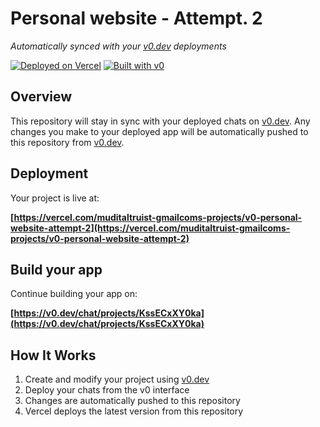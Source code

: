 # Personal website - Attempt. 2

*Automatically synced with your [v0.dev](https://v0.dev) deployments*

[![Deployed on Vercel](https://img.shields.io/badge/Deployed%20on-Vercel-black?style=for-the-badge&logo=vercel)](https://vercel.com/muditaltruist-gmailcoms-projects/v0-personal-website-attempt-2)
[![Built with v0](https://img.shields.io/badge/Built%20with-v0.dev-black?style=for-the-badge)](https://v0.dev/chat/projects/KssECxXY0ka)

## Overview

This repository will stay in sync with your deployed chats on [v0.dev](https://v0.dev).
Any changes you make to your deployed app will be automatically pushed to this repository from [v0.dev](https://v0.dev).

## Deployment

Your project is live at:

**[https://vercel.com/muditaltruist-gmailcoms-projects/v0-personal-website-attempt-2](https://vercel.com/muditaltruist-gmailcoms-projects/v0-personal-website-attempt-2)**

## Build your app

Continue building your app on:

**[https://v0.dev/chat/projects/KssECxXY0ka](https://v0.dev/chat/projects/KssECxXY0ka)**

## How It Works

1. Create and modify your project using [v0.dev](https://v0.dev)
2. Deploy your chats from the v0 interface
3. Changes are automatically pushed to this repository
4. Vercel deploys the latest version from this repository